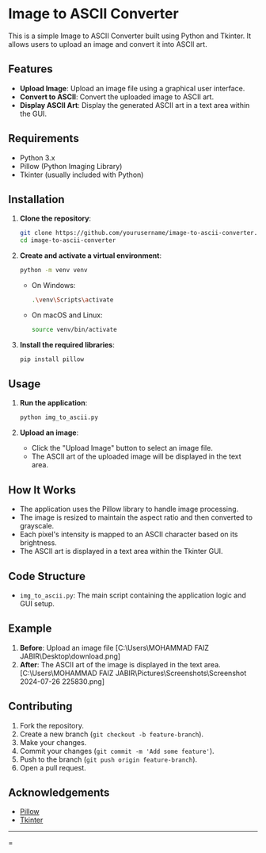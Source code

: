 # Image to ASCII Converter

This is a simple Image to ASCII Converter built using Python and Tkinter. It allows users to upload an image and convert it into ASCII art.

## Features

- **Upload Image**: Upload an image file using a graphical user interface.
- **Convert to ASCII**: Convert the uploaded image to ASCII art.
- **Display ASCII Art**: Display the generated ASCII art in a text area within the GUI.

## Requirements

- Python 3.x
- Pillow (Python Imaging Library)
- Tkinter (usually included with Python)

## Installation

1. **Clone the repository**:
    ```bash
    git clone https://github.com/yourusername/image-to-ascii-converter.git
    cd image-to-ascii-converter
    ```

2. **Create and activate a virtual environment**:
    ```bash
    python -m venv venv
    ```

    - On Windows:
      ```bash
      .\venv\Scripts\activate
      ```
    - On macOS and Linux:
      ```bash
      source venv/bin/activate
      ```

3. **Install the required libraries**:
    ```bash
    pip install pillow
    ```

## Usage

1. **Run the application**:
    ```bash
    python img_to_ascii.py
    ```

2. **Upload an image**:
    - Click the "Upload Image" button to select an image file.
    - The ASCII art of the uploaded image will be displayed in the text area.

## How It Works

- The application uses the Pillow library to handle image processing.
- The image is resized to maintain the aspect ratio and then converted to grayscale.
- Each pixel's intensity is mapped to an ASCII character based on its brightness.
- The ASCII art is displayed in a text area within the Tkinter GUI.

## Code Structure

- `img_to_ascii.py`: The main script containing the application logic and GUI setup.

## Example

1. **Before**: Upload an image file [C:\Users\MOHAMMAD FAIZ JABIR\Desktop\download.png]
2. **After**: The ASCII art of the image is displayed in the text area. [C:\Users\MOHAMMAD FAIZ JABIR\Pictures\Screenshots\Screenshot 2024-07-26 225830.png]

## Contributing

1. Fork the repository.
2. Create a new branch (`git checkout -b feature-branch`).
3. Make your changes.
4. Commit your changes (`git commit -m 'Add some feature'`).
5. Push to the branch (`git push origin feature-branch`).
6. Open a pull request.

## Acknowledgements

- [Pillow](https://python-pillow.org/)
- [Tkinter](https://wiki.python.org/moin/TkInter)

---

=
